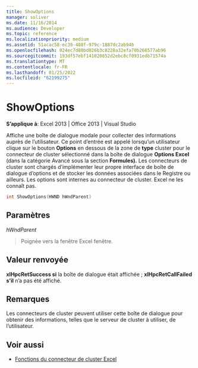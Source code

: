 ```yaml
---
title: ShowOptions
manager: soliver
ms.date: 11/16/2014
ms.audience: Developer
ms.topic: reference
ms.localizationpriority: medium
ms.assetid: 51acac58-ec39-488f-979c-1887dc2ab94b
ms.openlocfilehash: 024ec7d80bd026b3c8228a32efa70b266577ab96
ms.sourcegitcommit: 193df57ebf141020852d2ebc8cf0931edb71574a
ms.translationtype: MT
ms.contentlocale: fr-FR
ms.lasthandoff: 01/25/2022
ms.locfileid: "62199275"
---
```

# <a name="showoptions"></a>ShowOptions

**S’applique à**: Excel 2013 | Office 2013 | Visual Studio 
  
Affiche une boîte de dialogue modale pour collecter des informations auprès de l’utilisateur. Ce point d’entrée est appelé lorsqu’un utilisateur clique sur le bouton **Options** en dessous de la zone  de **type** cluster pour le connecteur de cluster sélectionné dans la boîte de dialogue **Options Excel** (dans la catégorie Avancé sous la section **Formules).** Les connecteurs de cluster sont chargés d’implémenter leur propre interface de boîte de dialogue d’options et de stocker les données associées dans le Registre ou ailleurs. Les options sont internes au connecteur de cluster. Excel ne les connaît pas. 
  
```cpp
int ShowOptions(HWND hWndParent)
```

## <a name="parameters"></a>Paramètres

_hWndParent_
  
> Poignée vers la fenêtre Excel fenêtre.
    
## <a name="return-value"></a>Valeur renvoyée

**xlHpcRetSuccess si** la boîte de dialogue était affichée ; **xlHpcRetCallFailed s’il** n’a pas été affiché. 
  
## <a name="remarks"></a>Remarques

Les connecteurs de cluster peuvent utiliser cette boîte de dialogue pour obtenir des informations, telles que le serveur de cluster à utiliser, de l’utilisateur.
  
## <a name="see-also"></a>Voir aussi

- [Fonctions du connecteur de cluster Excel](excel-cluster-connector-functions.md)

